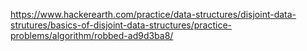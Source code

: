 https://www.hackerearth.com/practice/data-structures/disjoint-data-strutures/basics-of-disjoint-data-structures/practice-problems/algorithm/robbed-ad9d3ba8/
